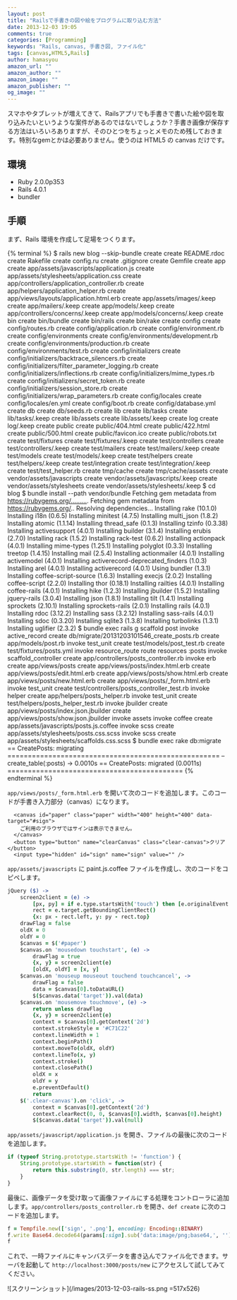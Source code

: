 ```yaml
---
layout: post
title: "Railsで手書きの図や絵をプログラムに取り込む方法"
date: 2013-12-03 19:05
comments: true
categories: [Programming]
keywords: "Rails, canvas, 手書き図, ファイル化"
tags: [canvas,HTML5,Rails]
author: hamasyou
amazon_url: ""
amazon_author: ""
amazon_image: ""
amazon_publisher: ""
og_image: ""
---
```


スマホやタブレットが増えてきて、Railsアプリでも手書きで書いた絵や図を取り込みたいというような案件があるのではないでしょうか？手書き画像が保存する方法はいろいろありますが、そのひとつをちょっとメモのため残しておきます。特別なgemとかは必要ありません。使うのは HTML5 の canvas だけです。


<!-- more -->

<h2>環境</h2>

<ul>
<li>Ruby 2.0.0p353</li>
<li>Rails 4.0.1</li>
<li>bundler</li>
</ul>

<h2>手順</h2>

まず、Rails 環境を作成して足場をつくります。

{% terminal %}
$ rails new blog --skip-bundle
      create
      create  README.rdoc
      create  Rakefile
      create  config.ru
      create  .gitignore
      create  Gemfile
      create  app
      create  app/assets/javascripts/application.js
      create  app/assets/stylesheets/application.css
      create  app/controllers/application_controller.rb
      create  app/helpers/application_helper.rb
      create  app/views/layouts/application.html.erb
      create  app/assets/images/.keep
      create  app/mailers/.keep
      create  app/models/.keep
      create  app/controllers/concerns/.keep
      create  app/models/concerns/.keep
      create  bin
      create  bin/bundle
      create  bin/rails
      create  bin/rake
      create  config
      create  config/routes.rb
      create  config/application.rb
      create  config/environment.rb
      create  config/environments
      create  config/environments/development.rb
      create  config/environments/production.rb
      create  config/environments/test.rb
      create  config/initializers
      create  config/initializers/backtrace_silencers.rb
      create  config/initializers/filter_parameter_logging.rb
      create  config/initializers/inflections.rb
      create  config/initializers/mime_types.rb
      create  config/initializers/secret_token.rb
      create  config/initializers/session_store.rb
      create  config/initializers/wrap_parameters.rb
      create  config/locales
      create  config/locales/en.yml
      create  config/boot.rb
      create  config/database.yml
      create  db
      create  db/seeds.rb
      create  lib
      create  lib/tasks
      create  lib/tasks/.keep
      create  lib/assets
      create  lib/assets/.keep
      create  log
      create  log/.keep
      create  public
      create  public/404.html
      create  public/422.html
      create  public/500.html
      create  public/favicon.ico
      create  public/robots.txt
      create  test/fixtures
      create  test/fixtures/.keep
      create  test/controllers
      create  test/controllers/.keep
      create  test/mailers
      create  test/mailers/.keep
      create  test/models
      create  test/models/.keep
      create  test/helpers
      create  test/helpers/.keep
      create  test/integration
      create  test/integration/.keep
      create  test/test_helper.rb
      create  tmp/cache
      create  tmp/cache/assets
      create  vendor/assets/javascripts
      create  vendor/assets/javascripts/.keep
      create  vendor/assets/stylesheets
      create  vendor/assets/stylesheets/.keep
$ cd blog
$ bundle install --path vendor/bundle
Fetching gem metadata from https://rubygems.org/……….
Fetching gem metadata from https://rubygems.org/..
Resolving dependencies…
Installing rake (10.1.0)
Installing i18n (0.6.5)
Installing minitest (4.7.5)
Installing multi_json (1.8.2)
Installing atomic (1.1.14)
Installing thread_safe (0.1.3)
Installing tzinfo (0.3.38)
Installing activesupport (4.0.1)
Installing builder (3.1.4)
Installing erubis (2.7.0)
Installing rack (1.5.2)
Installing rack-test (0.6.2)
Installing actionpack (4.0.1)
Installing mime-types (1.25.1)
Installing polyglot (0.3.3)
Installing treetop (1.4.15)
Installing mail (2.5.4)
Installing actionmailer (4.0.1)
Installing activemodel (4.0.1)
Installing activerecord-deprecated_finders (1.0.3)
Installing arel (4.0.1)
Installing activerecord (4.0.1)
Using bundler (1.3.1)
Installing coffee-script-source (1.6.3)
Installing execjs (2.0.2)
Installing coffee-script (2.2.0)
Installing thor (0.18.1)
Installing railties (4.0.1)
Installing coffee-rails (4.0.1)
Installing hike (1.2.3)
Installing jbuilder (1.5.2)
Installing jquery-rails (3.0.4)
Installing json (1.8.1)
Installing tilt (1.4.1)
Installing sprockets (2.10.1)
Installing sprockets-rails (2.0.1)
Installing rails (4.0.1)
Installing rdoc (3.12.2)
Installing sass (3.2.12)
Installing sass-rails (4.0.1)
Installing sdoc (0.3.20)
Installing sqlite3 (1.3.8)
Installing turbolinks (1.3.1)
Installing uglifier (2.3.2)
$ bundle exec rails g scaffold post
      invoke  active_record
      create    db/migrate/20131203101546_create_posts.rb
      create    app/models/post.rb
      invoke    test_unit
      create      test/models/post_test.rb
      create      test/fixtures/posts.yml
      invoke  resource_route
       route    resources :posts
      invoke  scaffold_controller
      create    app/controllers/posts_controller.rb
      invoke    erb
      create      app/views/posts
      create      app/views/posts/index.html.erb
      create      app/views/posts/edit.html.erb
      create      app/views/posts/show.html.erb
      create      app/views/posts/new.html.erb
      create      app/views/posts/_form.html.erb
      invoke    test_unit
      create      test/controllers/posts_controller_test.rb
      invoke    helper
      create      app/helpers/posts_helper.rb
      invoke      test_unit
      create        test/helpers/posts_helper_test.rb
      invoke    jbuilder
      create      app/views/posts/index.json.jbuilder
      create      app/views/posts/show.json.jbuilder
      invoke  assets
      invoke    coffee
      create      app/assets/javascripts/posts.js.coffee
      invoke    scss
      create      app/assets/stylesheets/posts.css.scss
      invoke  scss
      create    app/assets/stylesheets/scaffolds.css.scss
$ bundle exec rake db:migrate
==  CreatePosts: migrating ====================================================
– create_table(:posts)
   -> 0.0010s
==  CreatePosts: migrated (0.0011s) ===========================================
{% endterminal %}

<code>app/views/posts/_form.html.erb</code> を開いて次のコードを追加します。このコードが手書き入力部分（canvas）になります。

```html+erb app/views/posts/_form.html.erb
  <canvas id="paper" class="paper" width="400" height="400" data-target="#sign">
    ご利用のブラウザではサインは表示できません。
  </canvas>
  <button type="button" name="clearCanvas" class="clear-canvas">クリア</button>
  <input type="hidden" id="sign" name="sign" value="" />
```

<code>app/assets/javascripts</code> に paint.js.coffee ファイルを作成し、次のコードをコピペします。

```coffeescript app/assets/javascripts/paint.js.coffee
jQuery ($) ->
    screen2client = (e) ->
        [px, py] = if e.type.startsWith('touch') then [e.originalEvent.touches[0].clientX, e.originalEvent.touches[0].clientY] else [e.clientX, e.clientY]
        rect = e.target.getBoundingClientRect()
        {x: px - rect.left, y: py - rect.top}
    drawFlag = false
    oldX = 0
    oldY = 0
    $canvas = $('#paper')
    $canvas.on 'mousedown touchstart', (e) ->
        drawFlag = true
        {x, y} = screen2client(e)
        [oldX, oldY] = [x, y]
    $canvas.on 'mouseup mouseout touchend touchcancel', ->
        drawFlag = false
        data = $canvas[0].toDataURL()
        $($canvas.data('target')).val(data)
    $canvas.on 'mousemove touchmove', (e) ->
        return unless drawFlag
        {x, y} = screen2client(e)
        context = $canvas[0].getContext('2d')
        context.strokeStyle = '#C71C22'
        context.lineWidth = 1
        context.beginPath()
        context.moveTo(oldX, oldY)
        context.lineTo(x, y)
        context.stroke()
        context.closePath()
        oldX = x
        oldY = y
        e.preventDefault()
        return
    $('.clear-canvas').on 'click', ->
        context = $canvas[0].getContext('2d')
        context.clearRect(0, 0, $canvas[0].width, $canvas[0].height)
        $($canvas.data('target')).val(null)
```

<code>app/assets/javascript/application.js</code> を開き、ファイルの最後に次のコードを追加します。

```javascript app/assets/javascript/application.js
if (typeof String.prototype.startsWith != 'function') {
    String.prototype.startsWith = function(str) {
        return this.substring(0, str.length) === str;
    }
}
```

最後に、画像データを受け取って画像ファイルにする処理をコントローラに追加します。<code>app/controllers/posts_controller.rb</code> を開き、<code>def create</code> に次のコードを追加します。

```ruby app/controllers/posts_controller.rb
f = Tempfile.new(['sign', '.png'], encoding: Encoding::BINARY)
f.write Base64.decode64(params[:sign].sub('data:image/png;base64,', ''))
f
```

これで、一時ファイルにキャンバスデータを書き込んでファイル化できます。サーバを起動して <code>http://localhost:3000/posts/new</code> にアクセスして試してみてください。

![スクリーンショット](/images/2013-12-03-rails-ss.png =517x526)

